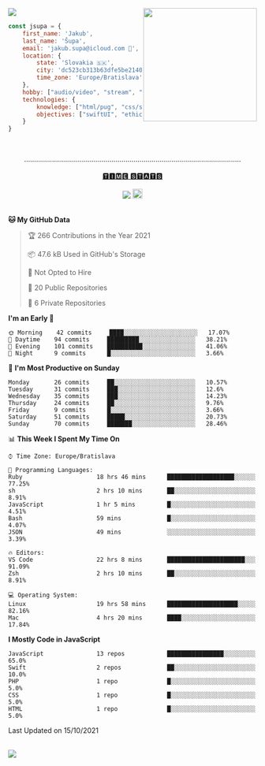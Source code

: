 
<img src="https://creepy-corp.eu/pika-bg.png">
<img align='right' src="https://creepy-corp.eu/pika.gif" width="230">
<br>

```js
const jsupa = {
    first_name: 'Jakub',
    last_name: 'Šupa',
    email: 'jakub.supa@icloud.com 📧',
    location: {
        state: 'Slovakia 🇸🇰',
        city: 'dc523cb313b63dfe5be2140b0c05b3bc',
        time_zone: 'Europe/Bratislava'
    },
    hobby: ["audio/video", "stream", "3D modelling/printing", "crypto (XRP 🤍)", "IoT/DIY", "tech"],
    technologies: {
        knowledge: ["html/pug", "css/scss", "javascript/jquery", "vue/react", "nodejs", "ruby on rails", "php", "pgsql/mysql"],
        objectives: ["swiftUI", "ethical hacking", "boost all knowledge to master class"]
    }
}

  ```

<br>
<p align="center">
.............................................................................................................
<br><br>
<a href="https://wakatime.com/@jsupa">🆃🅸🅼🅴 🆂🆃🅰🆃🆂</a>
<br><br>
<img src="https://visitor-badge.laobi.icu/badge?page_id=jsupa.jsupa">
<a href='https://ko-fi.com/Y8Y246Y0V' target='_blank'>
    <img src="https://img.shields.io/badge/buy%20me%20a%20coffee-donate-yellow.svg" alt="Buy Me A Coffee donate button" height="20px"/>
</a>
<br><br>

<!--START_SECTION:waka-->
**🐱 My GitHub Data** 

> 🏆 266 Contributions in the Year 2021
 > 
> 📦 47.6 kB Used in GitHub's Storage 
 > 
> 🚫 Not Opted to Hire
 > 
> 📜 20 Public Repositories 
 > 
> 🔑 6 Private Repositories  
 > 
**I'm an Early 🐤** 

```text
🌞 Morning    42 commits     ████░░░░░░░░░░░░░░░░░░░░░   17.07% 
🌆 Daytime    94 commits     █████████░░░░░░░░░░░░░░░░   38.21% 
🌃 Evening    101 commits    ██████████░░░░░░░░░░░░░░░   41.06% 
🌙 Night      9 commits      █░░░░░░░░░░░░░░░░░░░░░░░░   3.66%

```
📅 **I'm Most Productive on Sunday** 

```text
Monday       26 commits     ██░░░░░░░░░░░░░░░░░░░░░░░   10.57% 
Tuesday      31 commits     ███░░░░░░░░░░░░░░░░░░░░░░   12.6% 
Wednesday    35 commits     ███░░░░░░░░░░░░░░░░░░░░░░   14.23% 
Thursday     24 commits     ██░░░░░░░░░░░░░░░░░░░░░░░   9.76% 
Friday       9 commits      █░░░░░░░░░░░░░░░░░░░░░░░░   3.66% 
Saturday     51 commits     █████░░░░░░░░░░░░░░░░░░░░   20.73% 
Sunday       70 commits     ███████░░░░░░░░░░░░░░░░░░   28.46%

```


📊 **This Week I Spent My Time On** 

```text
⌚︎ Time Zone: Europe/Bratislava

💬 Programming Languages: 
Ruby                     18 hrs 46 mins      ███████████████████░░░░░░   77.25% 
sh                       2 hrs 10 mins       ██░░░░░░░░░░░░░░░░░░░░░░░   8.91% 
JavaScript               1 hr 5 mins         █░░░░░░░░░░░░░░░░░░░░░░░░   4.51% 
Bash                     59 mins             █░░░░░░░░░░░░░░░░░░░░░░░░   4.07% 
JSON                     49 mins             ░░░░░░░░░░░░░░░░░░░░░░░░░   3.39%

🔥 Editors: 
VS Code                  22 hrs 8 mins       ██████████████████████░░░   91.09% 
Zsh                      2 hrs 10 mins       ██░░░░░░░░░░░░░░░░░░░░░░░   8.91%

💻 Operating System: 
Linux                    19 hrs 58 mins      ████████████████████░░░░░   82.16% 
Mac                      4 hrs 20 mins       ████░░░░░░░░░░░░░░░░░░░░░   17.84%

```

**I Mostly Code in JavaScript** 

```text
JavaScript               13 repos            ████████████████░░░░░░░░░   65.0% 
Swift                    2 repos             ██░░░░░░░░░░░░░░░░░░░░░░░   10.0% 
PHP                      1 repo              █░░░░░░░░░░░░░░░░░░░░░░░░   5.0% 
CSS                      1 repo              █░░░░░░░░░░░░░░░░░░░░░░░░   5.0% 
HTML                     1 repo              █░░░░░░░░░░░░░░░░░░░░░░░░   5.0%

```



 Last Updated on 15/10/2021
<!--END_SECTION:waka-->

</p><br>
<img src="https://creepy-corp.eu/pika-bg-bottom.png">
